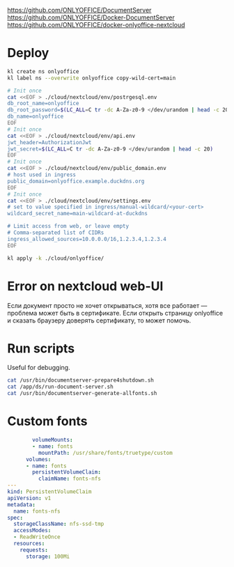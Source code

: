 
https://github.com/ONLYOFFICE/DocumentServer
https://github.com/ONLYOFFICE/Docker-DocumentServer
https://github.com/ONLYOFFICE/docker-onlyoffice-nextcloud

# Deploy

```bash
kl create ns onlyoffice
kl label ns --overwrite onlyoffice copy-wild-cert=main

# Init once
cat <<EOF > ./cloud/nextcloud/env/postrgesql.env
db_root_name=onlyoffice
db_root_password=$(LC_ALL=C tr -dc A-Za-z0-9 </dev/urandom | head -c 20)
db_name=onlyoffice
EOF
# Init once
cat <<EOF > ./cloud/nextcloud/env/api.env
jwt_header=AuthorizationJwt
jwt_secret=$(LC_ALL=C tr -dc A-Za-z0-9 </dev/urandom | head -c 20)
EOF
# Init once
cat <<EOF > ./cloud/nextcloud/env/public_domain.env
# host used in ingress
public_domain=onlyoffice.example.duckdns.org
EOF
# Init once
cat <<EOF > ./cloud/nextcloud/env/settings.env
# set to value specified in ingress/manual-wildcard/<your-cert>
wildcard_secret_name=main-wildcard-at-duckdns

# Limit access from web, or leave empty
# Comma-separated list of CIDRs
ingress_allowed_sources=10.0.0.0/16,1.2.3.4,1.2.3.4
EOF

kl apply -k ./cloud/onlyoffice/
```

# Error on nextcloud web-UI

Если документ просто не хочет открываться, хотя все работает — проблема может быть в сертификате.
Если открыть страницу onlyoffice и сказать браузеру доверять сертификату, то может помочь.

# Run scripts

Useful for debugging.

```bash
cat /usr/bin/documentserver-prepare4shutdown.sh
cat /app/ds/run-document-server.sh
cat /usr/bin/documentserver-generate-allfonts.sh
```

# Custom fonts

```yaml
        volumeMounts:
        - name: fonts
          mountPath: /usr/share/fonts/truetype/custom
      volumes:
      - name: fonts
        persistentVolumeClaim:
          claimName: fonts-nfs
---
kind: PersistentVolumeClaim
apiVersion: v1
metadata:
  name: fonts-nfs
spec:
  storageClassName: nfs-ssd-tmp
  accessModes:
  - ReadWriteOnce
  resources:
    requests:
      storage: 100Mi
```
